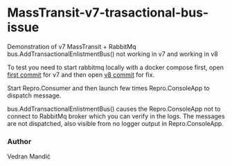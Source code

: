 # MassTransit-v7-trasactional-bus-issue
Demonstration of v7 MassTransit + RabbitMq bus.AddTransactionalEnlistmentBus() not working in v7 and working in v8

To test you need to start rabbitmq locally with a docker compose first, open [first commit](https://github.com/vmandic/MassTransit-v7-trasactional-bus-issue/commit/e1ced83eb98125355c75162574b58fb8f24a17b8) for v7 and then open [v8 commit](https://github.com/vmandic/MassTransit-v7-trasactional-bus-issue/commit/862fcfb1f5e72c4886357d1c4309b7ab5b58c82c) for fix.

Start Repro.Consumer and then launch few times Repro.ConsoleApp to dispatch message.

bus.AddTransactionalEnlistmentBus() causes the Repro.ConsoleApp not to connect to RabbitMq broker which you can verify in the logs. The messages are not dispatched, also visible from no logger output in Repro.ConsoleApp.

### Author
Vedran Mandić
